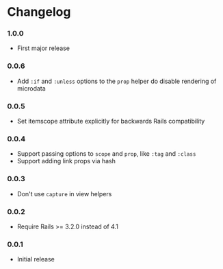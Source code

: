 # Changelog

### 1.0.0

* First major release

### 0.0.6

* Add `:if` and `:unless` options to the `prop` helper do disable rendering of microdata

### 0.0.5

* Set itemscope attribute explicitly for backwards Rails compatibility

### 0.0.4

* Support passing options to `scope` and `prop`, like `:tag` and `:class`
* Support adding link props via hash

### 0.0.3

* Don't use `capture` in view helpers

### 0.0.2

* Require Rails >= 3.2.0 instead of 4.1

### 0.0.1

* Initial release